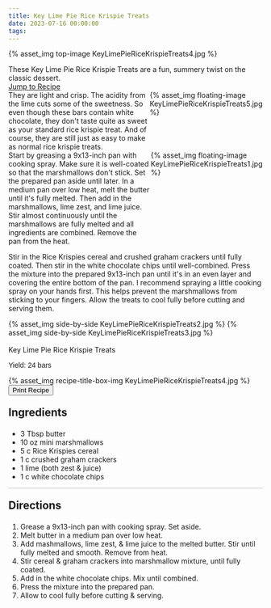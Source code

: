 ```yaml
---
title: Key Lime Pie Rice Krispie Treats
date: 2023-07-16 00:00:00
tags:
---
```


{% asset_img top-image KeyLimePieRiceKrispieTreats4.jpg %}
<div class="post-body">
These Key Lime Pie Rice Krispie Treats are a fun, summery twist on the classic dessert. 

<br>
<!--more-->

<a class="jump-to-recipe-btn" href="#recipejump"> 
    Jump to Recipe
</a>

<div style="display:flex;">
They are light and crisp. The acidity from the lime cuts some of the sweetness. So even though these bars contain white chocolate, they don't taste quite as sweet as your standard rice krispie treat. 
And of course, they are still just as easy to make as normal rice krispie treats. 
<div>
    {% asset_img floating-image KeyLimePieRiceKrispieTreats5.jpg %}
</div>
</div>

<div style="display:flex;">
Start by greasing a 9x13-inch pan with cooking spray. Make sure it is well-coated so that the marshmallows don't stick. Set the prepared pan aside until later. In a medium pan over low heat, melt the butter until it's fully melted. Then add in the marshmallows, lime zest, and lime juice. Stir almost continuously until the marshmallows are fully melted and all ingredients are combined. Remove the pan from the heat. 
<div>
    {% asset_img floating-image KeyLimePieRiceKrispieTreats1.jpg %}
</div>
</div>

Stir in the Rice Krispies cereal and crushed graham crackers until fully coated. Then stir in the white chocolate chips until well-combined. Press the mixture into the prepared 9x13-inch pan until it's in an even layer and covering the entire bottom of the pan. I recommend spraying a little cooking spray on your hands first. This helps prevent the marshmallows from sticking to your fingers. Allow the treats to cool fully before cutting and serving them. 

<div style="display:flex;">
    {% asset_img side-by-side KeyLimePieRiceKrispieTreats2.jpg %}
    {% asset_img side-by-side KeyLimePieRiceKrispieTreats3.jpg %}
</div>

<br>
</div>

<div id="recipejump"></div>
<div id="recipe">
    <div class="recipe-box">
        <div class="recipe-title-box">
            <div>
                <div class="recipe-title-box-title">
                    <div class="recipe-title-box-header">Key Lime Pie Rice Krispie Treats</div>
                </div>
                <p class="recipe-title-box-title" style="font-family: Arial;">Yield: 24 bars</p>
            </div>
            {% asset_img recipe-title-box-img KeyLimePieRiceKrispieTreats4.jpg %}
            <button class="print-recipe"
                    type="button"
                    onclick="printDIV('recipe')" >
                Print Recipe
            </button>
        </div>
        <p style="font-size:150%;"><b>Ingredients</b></p>
        <ul class="post-body">
                <li>3 Tbsp butter</li>
                <li>10 oz mini marshmallows</li>
                <li>5 c Rice Krispies cereal</li>
                <li>1 c crushed graham crackers</li>
                <li>1 lime (both zest & juice)</li>
                <li>1 c white chocolate chips</li>
        </ul>
        <hr style="height:1px;background-color:rgb(189, 189, 189) ">
        <p style="font-size:150%;"><b>Directions</b></p>
        <ol class="post-body">
            <li>Grease a 9x13-inch pan with cooking spray. Set aside.</li>
            <li>Melt butter in a medium pan over low heat.</li>
            <li>Add mashmallows, lime zest, & lime juice to the melted butter. Stir until fully melted and smooth. Remove from heat.</li>
            <li>Stir cereal & graham crackers into marshmallow mixture, until fully coated.</li>
            <li>Add in the white chocolate chips. Mix until combined.</li>
            <li>Press the mixture into the prepared pan.</li>
            <li>Allow to cool fully before cutting & serving.</li>
        </ol> 
    </div>
</div>

<br>
